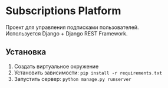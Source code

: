 # Subscriptions Platform

Проект для управления подписками пользователей.  
Используется Django + Django REST Framework.

## Установка
1. Создать виртуальное окружение
2. Установить зависимости: `pip install -r requirements.txt`
3. Запустить сервер: `python manage.py runserver`